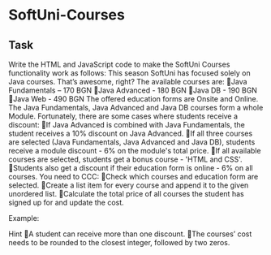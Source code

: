 # SoftUni-Courses

## Task
Write the HTML and JavaScript code to make the SoftUni Courses functionality work as follows: 
This season SoftUni has focused solely on Java courses. That’s awesome, right? The available courses are:
Java Fundamentals – 170 BGN
Java Advanced - 180 BGN
Java DB - 190 BGN
Java Web - 490 BGN
The offered education forms are Onsite and Online.
The Java Fundamentals, Java Advanced and Java DB courses form a whole Module.
Fortunately, there are some cases where students receive a discount:
If Java Advanced is combined with Java Fundamentals, the student receives a 10% discount on Java Advanced.
If all three courses are selected (Java Fundamentals, Java Advanced and Java DB), students receive a module discount - 6% on the module's total price.
If all available courses are selected, students get a bonus course - 'HTML and CSS'.
Students also get a discount if their education form is online - 6% on all courses.
You need to CCC:
Check which courses and education form are selected.
Create a list item for every course and append it to the given unordered list.
Calculate the total price of all courses the student has signed up for and update the cost.

Example:

 
Hint
A student can receive more than one discount.
The courses’ cost needs to be rounded to the closest integer, followed by two zeros.
